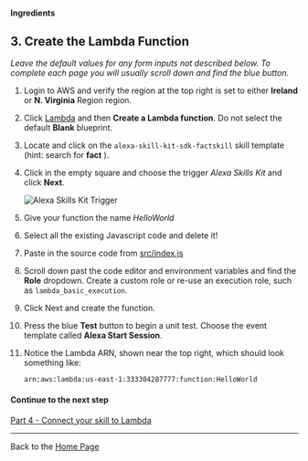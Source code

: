 #### Ingredients
## 3. Create the Lambda Function <a id="title"></a>

*Leave the default values for any form inputs not described below.  To complete each page you will usually scroll down and find the blue button.*

1. Login to AWS and verify the region at the top right is set to either **Ireland** or **N. Virginia** Region region.
1. Click [Lambda](https://console.aws.amazon.com/lambda/home) and then **Create a Lambda function**.
   Do not select the default **Blank** blueprint.
1. Locate and click on the ```alexa-skill-kit-sdk-factskill``` skill template (hint: search for **fact** ).
1. Click in the empty square and choose the trigger *Alexa Skills Kit* and click **Next**.
  
   ![Alexa Skills Kit Trigger](https://m.media-amazon.com/images/G/01/cookbook/trigger._TTH_.png)
1. Give your function the name *HelloWorld*
1. Select all the existing Javascript code and delete it!
1. Paste in the source code from [src/index.js](./src/index.js)
1. Scroll down past the code editor and environment variables and find the **Role** dropdown.
   Create a custom role or re-use an execution role, such as `lambda_basic_execution`.
1. Click Next and create the function.
1. Press the blue **Test** button to begin a unit test.  Choose the event template called **Alexa Start Session**.
1. Notice the Lambda ARN, shown near the top right, which should look something like:
   ```
   arn:aws:lambda:us-east-1:333304287777:function:HelloWorld
   ```


#### Continue to the next step

[Part 4 - Connect your skill to Lambda](./PAGE4.md#title)

<hr />

Back to the [Home Page](../../README.md#title)
